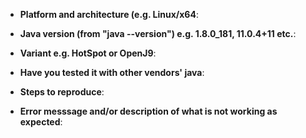 <!--
Thank you for reporting an issue. Please fill in as much of the template below as you're able.
-->

* **Platform and architecture (e.g. Linux/x64**:

* **Java version (from "java --version") e.g. 1.8.0_181, 11.0.4+11 etc.**:

* **Variant e.g. HotSpot or OpenJ9**:

* **Have you tested it with other vendors' java**:

* **Steps to reproduce**:

* **Error messsage and/or description of what is not working as expected**:

